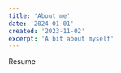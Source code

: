 ```yaml
---
title: 'About me'
date: '2024-01-01'
created: '2023-11-02'
excerpt: 'A bit about myself'
---
```


Resume

